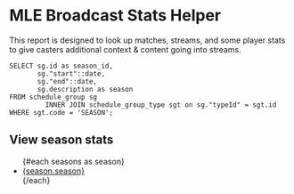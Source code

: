 # MLE Broadcast Stats Helper

This report is designed to look up matches, streams, and some player stats to give
casters additional context & content going into streams.


```seasons
SELECT sg.id as season_id,
       sg."start"::date,
       sg."end"::date,
       sg.description as season
FROM schedule_group sg
         INNER JOIN schedule_group_type sgt on sg."typeId" = sgt.id
WHERE sgt.code = 'SEASON';
```

## View season stats
<ul>
{#each seasons as season}
    <li><a href="/{season.season_id}">{season.season}</a></li>
{/each}
</ul>